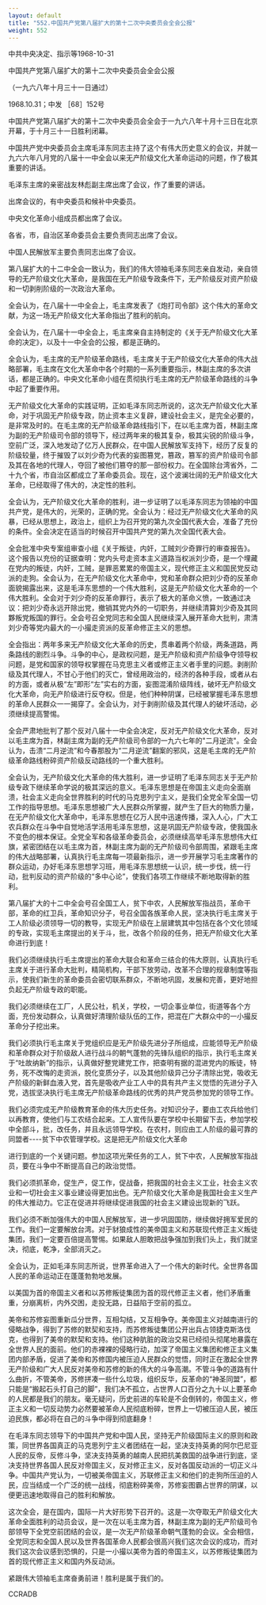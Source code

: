 ```yaml
---
layout: default
title: "552.中国共产党第八届扩大的第十二次中央委员会全会公报"
weight: 552
---
```


中共中央决定、指示等1968-10-31

中国共产党第八届扩大的第十二次中央委员会全会公报

（一九六八年十月三十一日通过）

1968.10.31；中发 ［68］152号

中国共产党第八届扩大的第十二次中央委员会全会于一九六八年十月十三日在北京开幕，于十月三十一日胜利闭幕。

中国共产党中央委员会主席毛泽东同志主持了这个有伟大历史意义的会议，并就一九六六年八月党的八届十一中全会以来无产阶级文化大革命运动的问题，作了极其重要的讲话。

毛泽东主席的亲密战友林彪副主席出席了会议，作了重要的讲话。

出席会议的，有中央委员和候补中央委员。

中央文化革命小组成员都出席了会议。

各省，市，自治区革命委员会主要负责同志出席了会议。

中国人民解放军主要负责同志出席了会议。

第八届扩大的十二中全会一致认为，我们的伟大领袖毛泽东同志亲自发动，亲自领导的无产阶级文化大革命，是我国在无产阶级专政条件下，无产阶级反对资产阶级和一切剥削阶级的一次政治大革命。

全会认为，在八届十一中全会上，毛主席发表了《炮打司令部》这个伟大的革命文献，为这一场无产阶级文化大革命指出了胜利的航向。

全会认为，在八届十一中全会上，毛主席亲自主持制定的《关于无产阶级文化大革命的决定》，以及十一中全会的公报，都是正确的。

全会认为，毛主席的无产阶级革命路线，毛主席关于无产阶级文化大革命的伟大战略部署，毛主席在文化大革命中各个时期的一系列重要指示，林副主席的多次讲话，都是正确的。中央文化革命小组在贯彻执行毛主席的无产阶级革命路线的斗争中起了重要作用。

无产阶级文化大革命的实践证明，正如毛泽东同志所说的，这次无产阶级文化大革命，对于巩固无产阶级专政，防止资本主义复辟，建设社会主义，是完全必要的，是非常及时的。在毛主席的无产阶级革命路线指引下，在以毛主席为首，林副主席为副的无产阶级司令部的领导下，经过两年来的极其复杂，极其尖锐的阶级斗争，空前广泛，深入地发动了亿万人民群众，在中国人民解放军支持下，经历了反复的阶级较量，终于摧毁了以刘少奇为代表的妄图篡党，篡政，篡军的资产阶级司令部及其在各地的代理人，夺回了被他们篡夺的那一部份权力。在全国除台湾省外，二十九个省，市自治区都成立了革命委员会。现在，这个波澜壮阔的无产阶级文化大革命，已经取得了伟大的，决定性的胜利。

全会认为，无产阶级文化大革命的胜利，进一步证明了以毛泽东同志为领袖的中国共产党，是伟大的，光荣的，正确的党。全会认为：经过无产阶级文化大革命的风暴，已经从思想上，政治上，组织上为召开党的第九次全国代表大会，准备了充份的条件。全会决定在适当的时候召开中国共产党的第九次全国代表大会。

全会批准中央专案组审查小组《关于叛徒，内奸，工贼刘少奇罪行的审查报告》。这个报告以充份的证据查明：党内头号走资本主义道路当权派刘少奇，是一个埋藏在党内的叛徒，内奸，工贼，是罪恶累累的帝国主义，现代修正主义和国民党反动派的走狗。全会认为，在无产阶级文化大革命中，党和革命群众把刘少奇的反革命面貌揭露出来，这是毛泽东思想的一个伟大胜利，这是无产阶级文化大革命的一个伟大胜利。全会对于刘少奇的反革命罪行，表示了极大的革命义愤，一致通过决议：把刘少奇永远开除出党，撤销其党内外的一切职务，并继续清算刘少奇及其同夥叛党叛国的罪行。全会号召全党同志和全国人民继续深入展开革命大批判，肃清刘少奇等党内最大的一小撮走资派的反革命修正主义的思想。

全会指出：两年多来无产阶级文化大革命的历史，贯串着两个阶级，两条道路，两条路线的剧烈斗争。斗争的中心，是政权问题，是无产阶级和资产阶级争夺领导权问题，是党和国家的领导权掌握在马克思主义者或修正主义者手里的问题。剥削阶级及其代理人，不甘心于他们的灭亡，曾经用政治的，经济的各种手段，或者从右的方面，或者从极“左”即形“左”实右的方面，妄图混淆阶级阵线，破坏无产阶级文化大革命，向无产阶级进行反夺权。但是，他们种种阴谋，已经被掌握毛泽东思想的革命人民群众一一揭穿了。全会认为，对于剥削阶级及其代理人的破坏活动，必须继续提高警惕。

全会严肃地批判了那个反对八届十一中全会决定，反对无产阶级文化大革命，反对以毛主席为首，林副主席为副的无产阶级司令部的一九六七年的"二月逆流"。全会认为，击溃“二月逆流”和今春那股为“二月逆流”翻案的邪风，这是毛主席的无产阶级革命路线粉碎资产阶级反动路线的一个重大胜利。

全会认为，无产阶级文化大革命的伟大胜利，进一步证明了毛泽东同志关于无产阶级专政下继续革命学说的极其深远的意义。毛泽东思想是在帝国主义走向全面崩溃，社会主义走向全世界胜利的时代的马克思列宁主义，是我们全党全军全国一切工作的指导思想。毛泽东思想被广大人民群众所掌握，就产生了巨大的物质力量，在无产阶级文化大革命中，毛泽东思想在亿万人民中迅速传播，深入人心，广大工农兵群众在斗争中自觉地活学活用毛泽东思想，这是巩固无产阶级专政，使我国永不变色的根本保证。全党全军和各级革命委员会，必须继续高举毛泽东思想伟大红旗，紧密团结在以毛主席为首，林副主席为副的无产阶级司令部周围，紧跟毛主席的伟大战略部署，认真执行毛主席每一项最新指示，进一步开展学习毛主席著作的群众运动，办好毛泽东思想学习班，用毛泽东思想统一认识，统一步伐，统一行动，批判反动的资产阶级的“多中心论”，使我们各项工作继续不断地取得新的胜利。

第八届扩大的十二中全会号召全国工人，贫下中农，人民解放军指战员，革命干部，革命的红卫兵，革命知识分子，号召全国各族革命人民，坚决执行毛主席关于工人阶级必须领导一切的教导，实现无产阶级在上层建筑其中包括在各个文化领域的专政，实现毛主席提出的关于斗，批，改各个阶段的任务，把无产阶级文化大革命进行到底！

我们必须继续执行毛主席提出的革命大联合和革命三结合的伟大原则，认真执行毛主席关于进行革命大批判，精简机构，干部下放劳动，改革不合理的规章制度等指示，使我们新生的革命委员会密切联系群众，不断地巩固，发展和完善，更好地担负起无产阶级专政的职能。

我们必须继续在工厂，人民公社，机关，学校，一切企事业单位，街道等各个方面，充份发动群众，认真做好清理阶级队伍的工作，把混在广大群众中的一小撮反革命分子挖出来。

我们必须执行毛主席关于党组织应是无产阶级先进分子所组成，应能领导无产阶级和革命群众对于阶级敌人进行战斗的朝气蓬勃的先锋队组织的指示，执行毛主席关于“吐故纳新”的指示，认真做好整党建党工作，把查明有据的混进党内的叛徒，特务，死不改悔的走资派，脱化变质分子，以及其他阶级异己分子清除出党，吸收无产阶级的新鲜血液入党，首先是吸收产业工人中的具有共产主义觉悟的先进分子入党，选拔坚决执行毛主席无产阶级革命路线的优秀的共产党员参加党的领导工作。

我们必须完成无产阶级教育革命的伟大历史任务。对知识分子，要由工农兵给他们以再教育，使他们与工农结合起来。工人宣传队要在学校中长期留下去，参加学校中全部斗，批，改任务，并且永远领导学校。在农村，则应由工人阶级的最可靠的同盟者----贫下中农管理学校。这是把无产阶级文化大革命

进行到底的一个关键问题。参加这项光荣任务的工人，贫下中农，人民解放军指战员，要在斗争中不断提高自己的政治觉悟。

我们必须抓革命，促生产，促工作，促战备，把我国的社会主义工业，社会主义农业和一切社会主义事业建设得更加出色。无产阶级文化大革命是我国社会主义生产的伟大推动力。它正在促进并将继续促进我国的社会主义建设出现新的飞跃。

我们必须不断加强伟大的中国人民解放军，进一步巩固国防，继续做好拥军爱民的工作。我们一定要解放台湾。对于豺狼成性的美帝国主义和苏联现代修正主义叛徒集团，我们一定要百倍提高警惕。如果敌人胆敢把战争强加到我们头上，我们就坚决，彻底，乾净，全部消灭之。

全会认为，正如毛泽东同志所说，世界革命进入了一个伟大的新时代。全世界各国人民的革命运动正在蓬蓬勃勃地发展。

以美国为首的帝国主义者和以苏修叛徒集团为首的现代修正主义者，他们矛盾重重，分崩离析，内外交困，走投无路，日益陷于空前的孤立。

美帝和苏修妄图重新瓜分世界，互相勾结，又互相争夺。美帝国主义对越南进行的侵略战争，得到了苏修的默契和支持，而苏修叛徒集团公开出兵占领捷克斯洛伐克，也得到了美帝的默契和支持。他们这种肮脏的政治交易已经彻头彻尾地暴露在全世界人民的面前。他们的赤裸裸的侵略行动，加深了帝国主义集团和修正主义集团内部矛盾，促进了美帝和苏修国内被压迫人民群众的觉悟，同时正在激起全世界无产阶级和广大人民反对美帝和苏修的新的伟大的斗争高潮。不管斗争的道路有什么曲折，不管美帝，苏修拼凑一些什么垃圾，组织反华，反革命的“神圣同盟”，都只能是“搬起石头打自己的脚”，我们决不孤立，占世界人口百分之九十以上要革命的人民都是我们的朋友。毫无疑问，历史前进的车轮是不会倒转的，帝国主义，修正主义和一切反动势力必然要被革命人民彻底粉碎，世界上一切被压迫人民，被压迫民族，都必将在自己的斗争中得到彻底翻身！

在毛泽东同志领导下的中国共产党和中国人民，坚持无产阶级国际主义的原则和政策，同世界各国真正的马克思列宁主义者团结在一起，坚决支持英勇的阿尔巴尼亚人民的反帝，反修斗争，坚决支持英勇的越南人民把抗美救国的战争进行到底，坚决支持世界各国人民反对帝国主义，反对修正主义，反对各国反动派的一切正义斗争。中国共产党认为，一切被美帝国主义，苏联修正主义和他们的走狗所压迫的人民，应当结成一个广泛的统一战线，彻底粉碎美帝，苏修妄图霸占世界的阴谋，以便更迅速地取得自己的胜利和解放。

这次全会，是在国内，国际一片大好形势下召开的。这是一次夺取无产阶级文化大革命全面胜利的动员会议，是一次在以毛主席为首，林副主席为副的无产阶级司令部领导下全党空前团结的会议，是一次无产阶级革命朝气蓬勃的会议。全会相信，全党同志和全国人民以及世界各国革命人民都会很高兴我们这次会议的成功，而对我们这次会议感到恐惧的，只是一小撮以美帝为首的帝国主义，以苏修叛徒集团为首的现代修正主义和国内外反动派。

紧跟伟大领袖毛主席奋勇前进！胜利是属于我们的。

CCRADB

